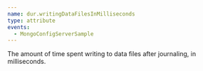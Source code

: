 ```yaml
---
name: dur.writingDataFilesInMilliseconds
type: attribute
events:
  - MongoConfigServerSample
---
```


The amount of time spent writing to data files after journaling, in milliseconds.